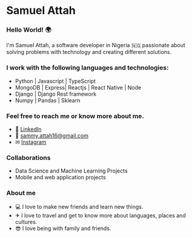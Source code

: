 # Samuel Attah

### Hello World! 🌍

I'm Samuel Attah, a software developer in Nigeria 🇳🇬  passionate about solving problems with technology and creating different solutions. 

### I work with the following languages and technologies:

- Python | Javascript | TypeScript
- MongoDB | Express| Reactjs | React Native | Node
- Django | Django Rest framework
- Numpy | Pandas | Sklearn

### Feel free to reach me or know more about me. 

- 🔗 [LinkedIn](https://www.linkedin.com/in/samuel-attah-56a49a141/)
- 📧 sammy.attah16@gmail.com
- ✉ [Instagram](https://www.instagram.com/official_elmagnifico/)

### Collaborations

- Data Science and Machine Learning Projects
- Mobile and web application projects

### About me

- 💻 I love to make new friends and learn new things.
- ✈ I love to travel and get to know more about languages, places and cultures.
- 😎 I love being with family and friends.

<!---
samuelAttah/samuelAttah is a ✨ special ✨ repository because its `README.md` (this file) appears on your GitHub profile.
You can click the Preview link to take a look at your changes.
--->
